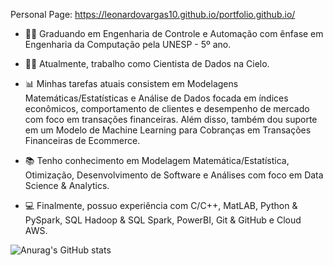 
Personal Page: https://leonardovargas10.github.io/portfolio.github.io/

- 👨‍🏫 Graduando em Engenharia de Controle e Automação com ênfase em Engenharia da Computação pela UNESP - 5º ano.

- 👨‍🔬 Atualmente, trabalho como Cientista de Dados na Cielo.

- 📊 Minhas tarefas atuais consistem em Modelagens Matemáticas/Estatísticas e Análise de Dados focada em índices econômicos, comportamento de clientes e desempenho de mercado com foco em transações financeiras. Além disso, também dou suporte em um Modelo de Machine Learning para Cobranças em Transações Financeiras de Ecommerce.

- 📚 Tenho conhecimento em Modelagem Matemática/Estatística, Otimização, Desenvolvimento de Software e Análises com foco em Data Science & Analytics.

- 💻 Finalmente, possuo experiência com C/C++, MatLAB, Python & PySpark, SQL Hadoop & SQL Spark, PowerBI, Git & GitHub e Cloud AWS.


![Anurag's GitHub stats](https://github-readme-stats.vercel.app/api?username=anuraghazra&show_icons=true&theme=radical)
